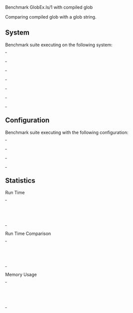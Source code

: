 Benchmark GlobEx.ls/1 with compiled glob

Comparing compiled glob with a glob string.


## System

Benchmark suite executing on the following system:

<table style="width: 1%">
  <tr>
    <th style="width: 1%; white-space: nowrap">Operating System</th>
    <td>macOS</td>
  </tr><tr>
    <th style="white-space: nowrap">CPU Information</th>
    <td style="white-space: nowrap">Apple M1</td>
  </tr><tr>
    <th style="white-space: nowrap">Number of Available Cores</th>
    <td style="white-space: nowrap">8</td>
  </tr><tr>
    <th style="white-space: nowrap">Available Memory</th>
    <td style="white-space: nowrap">16 GB</td>
  </tr><tr>
    <th style="white-space: nowrap">Elixir Version</th>
    <td style="white-space: nowrap">1.14.4</td>
  </tr><tr>
    <th style="white-space: nowrap">Erlang Version</th>
    <td style="white-space: nowrap">25.3</td>
  </tr>
</table>

## Configuration

Benchmark suite executing with the following configuration:

<table style="width: 1%">
  <tr>
    <th style="width: 1%">:time</th>
    <td style="white-space: nowrap">10 s</td>
  </tr><tr>
    <th>:parallel</th>
    <td style="white-space: nowrap">1</td>
  </tr><tr>
    <th>:warmup</th>
    <td style="white-space: nowrap">2 s</td>
  </tr>
</table>

## Statistics



Run Time

<table style="width: 1%">
  <tr>
    <th>Name</th>
    <th style="text-align: right">IPS</th>
    <th style="text-align: right">Average</th>
    <th style="text-align: right">Devitation</th>
    <th style="text-align: right">Median</th>
    <th style="text-align: right">99th&nbsp;%</th>
  </tr>

  <tr>
    <td style="white-space: nowrap">compiled_glob</td>
    <td style="white-space: nowrap; text-align: right">135.41 K</td>
    <td style="white-space: nowrap; text-align: right">7.39 &micro;s</td>
    <td style="white-space: nowrap; text-align: right">&plusmn;224.60%</td>
    <td style="white-space: nowrap; text-align: right">5.17 &micro;s</td>
    <td style="white-space: nowrap; text-align: right">44.63 &micro;s</td>
  </tr>

  <tr>
    <td style="white-space: nowrap">glob_string</td>
    <td style="white-space: nowrap; text-align: right">58.50 K</td>
    <td style="white-space: nowrap; text-align: right">17.09 &micro;s</td>
    <td style="white-space: nowrap; text-align: right">&plusmn;108.53%</td>
    <td style="white-space: nowrap; text-align: right">10.63 &micro;s</td>
    <td style="white-space: nowrap; text-align: right">62.29 &micro;s</td>
  </tr>

</table>


Run Time Comparison

<table style="width: 1%">
  <tr>
    <th>Name</th>
    <th style="text-align: right">IPS</th>
    <th style="text-align: right">Slower</th>
  <tr>
    <td style="white-space: nowrap">compiled_glob</td>
    <td style="white-space: nowrap;text-align: right">135.41 K</td>
    <td>&nbsp;</td>
  </tr>

  <tr>
    <td style="white-space: nowrap">glob_string</td>
    <td style="white-space: nowrap; text-align: right">58.50 K</td>
    <td style="white-space: nowrap; text-align: right">2.31x</td>
  </tr>

</table>



Memory Usage

<table style="width: 1%">
  <tr>
    <th>Name</th>
    <th style="text-align: right">Average</th>
    <th style="text-align: right">Factor</th>
  </tr>
  <tr>
    <td style="white-space: nowrap">compiled_glob</td>
    <td style="white-space: nowrap">0.42 KB</td>
    <td>&nbsp;</td>
  </tr>
    <tr>
    <td style="white-space: nowrap">glob_string</td>
    <td style="white-space: nowrap">1.25 KB</td>
    <td>2.96x</td>
  </tr>
</table>